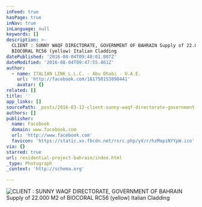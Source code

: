 ```yaml
---
inFeed: true
hasPage: true
inNav: true
inLanguage: null
keywords: []
description: >-
  CLIENT : SUNNY WAQF DIRECTORATE, GOVERNMENT OF BAHRAIN Supply of 22.000 M2 of
  BIOCORAL RC56 (yellow) Italian Cladding
datePublished: '2016-08-04T09:48:01.807Z'
dateModified: '2016-08-04T09:47:55.461Z'
author:
  - name: ITALIAN LINK L.L.C. - Abu Dhabi - U.A.E.
    url: 'http://facebook.com/161750153890441'
    avatar: {}
related: []
title: ''
app_links: []
sourcePath: _posts/2016-03-12-client-sunny-waqf-directorate-government-of-bahrain-suppl.md
authors: []
publisher:
  name: Facebook
  domain: www.facebook.com
  url: 'http://www.facebook.com'
  favicon: 'https://static.xx.fbcdn.net/rsrc.php/yV/r/hzMapiNYYpW.ico'
via: {}
starred: true
url: residential-project-bahrain/index.html
_type: Photograph
_context: 'http://schema.org'

---
```

![CLIENT &colon; SUNNY WAQF DIRECTORATE&comma; GOVERNMENT OF BAHRAIN Supply of 22&period;000 M2 of BIOCORAL RC56 &lpar;yellow&rpar; Italian Cladding](https://scontent.xx.fbcdn.net/hphotos-frc3/t31.0-8/s720x720/1276164_575044612560991_366451079_o.jpg)